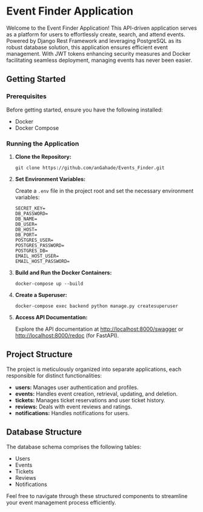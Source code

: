 # Event Finder Application

Welcome to the Event Finder Application! This API-driven application serves as a platform for users to effortlessly create, search, and attend events. Powered by Django Rest Framework and leveraging PostgreSQL as its robust database solution, this application ensures efficient event management. With JWT tokens enhancing security measures and Docker facilitating seamless deployment, managing events has never been easier.

## Getting Started

### Prerequisites

Before getting started, ensure you have the following installed:

- Docker
- Docker Compose

### Running the Application

1. **Clone the Repository:**

    ```shell
    git clone https://github.com/anGahade/Events_Finder.git
    ```

2. **Set Environment Variables:**

    Create a `.env` file in the project root and set the necessary environment variables:

    ```
    SECRET_KEY=
    DB_PASSWORD=
    DB_NAME=
    DB_USER=
    DB_HOST=
    DB_PORT=
    POSTGRES_USER=
    POSTGRES_PASSWORD=
    POSTGRES_DB=
    EMAIL_HOST_USER=
    EMAIL_HOST_PASSWORD=
    ```

3. **Build and Run the Docker Containers:**

    ```shell
    docker-compose up --build
    ```

4. **Create a Superuser:**

    ```shell
    docker-compose exec backend python manage.py createsuperuser
    ```

5. **Access API Documentation:**

    Explore the API documentation at [http://localhost:8000/swagger](http://localhost:8000/swagger) or [http://localhost:8000/redoc](http://localhost:8000/redoc) (for FastAPI).

## Project Structure

The project is meticulously organized into separate applications, each responsible for distinct functionalities:

- **users:** Manages user authentication and profiles.
- **events:** Handles event creation, retrieval, updating, and deletion.
- **tickets:** Manages ticket reservations and user ticket history.
- **reviews:** Deals with event reviews and ratings.
- **notifications:** Handles notifications for users.

## Database Structure

The database schema comprises the following tables:

- Users
- Events
- Tickets
- Reviews
- Notifications

Feel free to navigate through these structured components to streamline your event management process efficiently.